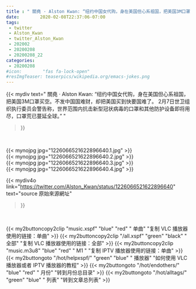 ```yaml
---
title : " 關堯 · Alston Kwan: “纽约中国女代购，身在美国但心系祖国，把美国3M口罩买空。不发中国国难财，却把美国买到快要国难了。&#10;&#10;2月7日世卫组织执行委员会警告称，世界范围内抗击新型冠状病毒的口罩和其他防护设备即将用尽，口罩荒已蔓延全球。”  "
date:        2020-02-08T22:37:06-07:00
tags:
 - twitter
 - Alston_Kwan
 - twitter_Alston_Kwan
 - 202002
 - 20200208
 - 20200208_22
categories:
 - 20200208
#icon:        "fas fa-lock-open"
#resImgTeaser: teaserpics/wikipedia.org/emacs-jokes.png
---
```


{{< mydiv text=" 關堯 · Alston Kwan: “纽约中国女代购，身在美国但心系祖国，把美国3M口罩买空。不发中国国难财，却把美国买到快要国难了。&#10;&#10;2月7日世卫组织执行委员会警告称，世界范围内抗击新型冠状病毒的口罩和其他防护设备即将用尽，口罩荒已蔓延全球。”  "
>}}
<br>


 {{< mynojpg jpg="1226066521622896640.1.jpg" >}}<br>  {{< mynojpg jpg="1226066521622896640.2.jpg" >}}<br>  {{< mynojpg jpg="1226066521622896640.3.jpg" >}}<br>  {{< mynojpg jpg="1226066521622896640.4.jpg" >}}<br> 



{{< mydiv4o link="https://twitter.com/Alston_Kwan/status/1226066521622896640"
text="source 原始來源網址"
>}}


<br>



{{< my2buttoncopy2clip "music.xspf"        "blue"   "red"    " 单曲"  "复制 VLC 播放器使用的链接：单曲" >}} {{< my2buttoncopy2clip "/all.xspf"         "green"  "black"  " 全部"  "复制 VLC 播放器使用的链接：全部" >}} {{< my2buttoncopy2clip "music.m3u8"        "blue"   "red"    " M1 "    "复制 IPTV 播放器使用的链接：单曲" >}} {{< my2buttongoto      "/hot/helpxspf/"    "green"  "blue"   " 播放器" "如何使用 VLC 播放器或者 IPTV 播放器的教程" >}} {{< my2buttongoto      "/hot/endothers/"   "blue"   "red"    " 月份"   "转到月份总目录" >}} {{< my2buttongoto      "/hot/alltags/"     "green"  "blue"   " 列表"   "转到文章总列表" >}} 
